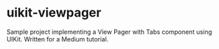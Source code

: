 # uikit-viewpager
Sample project implementing a View Pager with Tabs component using UIKit. Written for a Medium tutorial.
